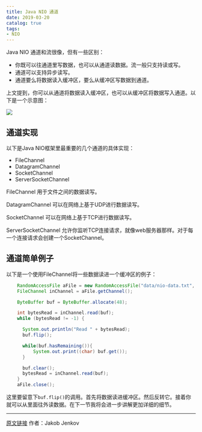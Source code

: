 ```yaml
---
title: Java NIO 通道
date: 2019-03-20
catalog: true
tags:
- NIO
---
```

Java NIO 通道和流很像，但有一些区别：

- 你既可以往通道里写数据，也可以从通道读数据。流一般只支持读或写。
- 通道可以支持异步读写。
- 通道要么将数据读入缓冲区，要么从缓冲区写数据到通道。

上文提到，你可以从通道将数据读入缓冲区，也可以从缓冲区将数据写入通道。以下是一个示意图：

![](http://tutorials.jenkov.com/images/java-nio/overview-channels-buffers.png)

## 通道实现

以下是Java NIO框架里最重要的几个通道的具体实现：

- FileChannel
- DatagramChannel
- SocketChannel
- ServerSocketChannel

FileChannel 用于文件之间的数据读写。

DatagramChannel 可以在网络上基于UDP进行数据读写。

SocketChannel 可以在网络上基于TCP进行数据读写。

ServerSocketChannel 允许你监听TCP连接请求，就像web服务器那样。对于每一个连接请求会创建一个SocketChannel。

## 通道简单例子

以下是一个使用FileChannel将一些数据读进一个缓冲区的例子：

```java
	RandomAccessFile aFile = new RandomAccessFile("data/nio-data.txt", "rw");
    FileChannel inChannel = aFile.getChannel();

    ByteBuffer buf = ByteBuffer.allocate(48);

    int bytesRead = inChannel.read(buf);
    while (bytesRead != -1) {

      System.out.println("Read " + bytesRead);
      buf.flip();

      while(buf.hasRemaining()){
          System.out.print((char) buf.get());
      }

      buf.clear();
      bytesRead = inChannel.read(buf);
    }
    aFile.close();
```

这里要留意下`buf.flip()`的调用。首先将数据读进缓冲区。然后反转它。接着你就可以从里面往外读数据。在下一节我将会进一步讲解更加详细的细节。                            

------
[原文链接](http://tutorials.jenkov.com/java-nio/channels.html) 	作者：Jakob Jenkov